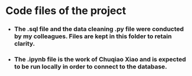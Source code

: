 # Code files of the project
- ### The .sql file and the data cleaning .py file were conducted by my colleagues. Files are kept in this folder to retain clarity.
- ### The .ipynb file is the work of Chuqiao Xiao and is expected to be run locally in order to connect to the database.
